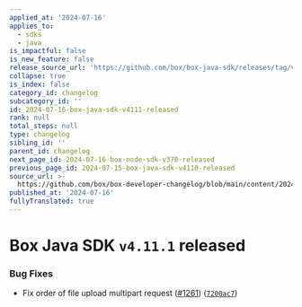 ```yaml
---
applied_at: '2024-07-16'
applies_to:
  - sdks
  - java
is_impactful: false
is_new_feature: false
release_source_url: 'https://github.com/box/box-java-sdk/releases/tag/v4.11.1'
collapse: true
is_index: false
category_id: changelog
subcategory_id: ''
id: 2024-07-16-box-java-sdk-v4111-released
rank: null
total_steps: null
type: changelog
sibling_id: ''
parent_id: changelog
next_page_id: 2024-07-16-box-node-sdk-v370-released
previous_page_id: 2024-07-15-box-java-sdk-v4110-released
source_url: >-
  https://github.com/box/box-developer-changelog/blob/main/content/2024/07-16-box-java-sdk-v4111-released.md
published_at: '2024-07-16'
fullyTranslated: true
---
```

# Box Java SDK `v4.11.1` released

### Bug Fixes

* Fix order of file upload multipart request ([#1261][1]) ([`7200ac7`][2])

[1]: https://github.com/box/box-java-sdk/issues/1261

[2]: https://github.com/box/box-java-sdk/commit/7200ac77888b3639f2c294486be278e316efcfb0
